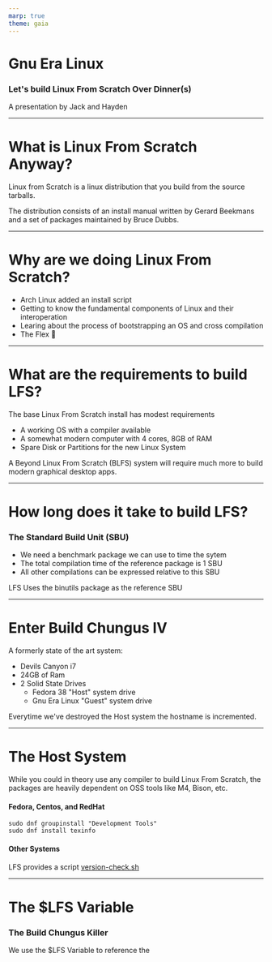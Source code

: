 ```yaml
---
marp: true
theme: gaia
---
```


# Gnu Era Linux
### Let's build Linux From Scratch Over Dinner(s)
A presentation by Jack and Hayden

---

# What is Linux From Scratch Anyway?
Linux from Scratch is a linux distribution that you build from the source tarballs.

The distribution consists of an install manual written by Gerard Beekmans and a set of packages maintained by Bruce Dubbs.

---
# Why are we doing Linux From Scratch?
* Arch Linux added an install script
* Getting to know the fundamental components of Linux and their interoperation
* Learing about the process of bootstrapping an OS and cross compilation
* The Flex :muscle:

---
# What are the requirements to build LFS?
The base Linux From Scratch install has modest requirements 
* A working OS with a compiler available
* A somewhat modern computer with 4 cores, 8GB of RAM
* Spare Disk or Partitions for the new Linux System

A Beyond Linux From Scratch (BLFS) system will require much more to build modern graphical desktop apps.

---
# How long does it take to build LFS?
### The Standard Build Unit (SBU)
* We need a benchmark package we can use to time the sytem
* The total compilation time of the reference package is 1 SBU
* All other compilations can be expressed relative to this SBU

LFS Uses the binutils package as the reference SBU

---
# Enter Build Chungus IV
A formerly state of the art system:
* Devils Canyon i7
* 24GB of Ram
* 2 Solid State Drives
    * Fedora 38 "Host" system drive
    * Gnu Era Linux "Guest" system drive

Everytime we've destroyed the Host system the hostname is incremented.

---

# The Host System
While you could in theory use any compiler to build Linux From Scratch, the packages are heavily dependent on OSS tools like M4, Bison, etc.

#### Fedora, Centos, and RedHat
```shell
sudo dnf groupinstall "Development Tools"
sudo dnf install texinfo
```
#### Other Systems
LFS provides a script [version-check.sh](https://www.linuxfromscratch.org/lfs/view/11.3/chapter02/hostreqs.html)

---

# The $LFS Variable
### The Build Chungus Killer
We use the $LFS Variable to reference the 